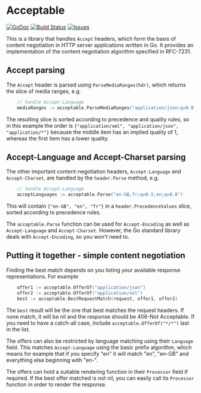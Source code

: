 # Acceptable 

[![GoDoc](https://img.shields.io/badge/api-Godoc-blue.svg)](http://pkg.go.dev/github.com/rickb777/acceptable)
[![Build Status](https://travis-ci.org/rickb777/acceptable.svg?branch=master)](https://travis-ci.org/rickb777/acceptable/builds)
[![Issues](https://img.shields.io/github/issues/rickb777/acceptable.svg)](https://github.com/rickb777/acceptable/issues)

This is a library that handles `Accept` headers, which form the basis of content negotiation in HTTP server applications written in Go. It provides an implementation of the content negotiation algorithm specified in RFC-7231.

## Accept parsing

The `Accept` header is parsed using `ParseMediaRanges(hdr)`, which returns the slice of media ranges, e.g.

```go
    // handle Accept-Language
    mediaRanges := acceptable.ParseMediaRanges("application/json;q=0.8, application/xml, application/*;q=0.1")
```

The resulting slice is sorted according to precedence and quality rules, so in this example the order is `{"application/xml", "application/json", "application/*"}` because the middle item has an implied quality of 1, whereas the first item has a lower quality.

## Accept-Language and Accept-Charset parsing

The other important content-negotiation headers, `Accept-Language` and `Accept-Charset`, are handled by the `header.Parse` method, e.g.

```go
    // handle Accept-Language
    acceptLanguages := acceptable.Parse("en-GB,fr;q=0.5,en;q=0.8")
```

This will contain `{"en-GB", "en", "fr"}` in a `header.PrecedenceValues` slice, sorted according to precedence rules.

The `acceptable.Parse` function can be used for `Accept-Encoding` as well as `Accept-Language` and `Accept-Charset`. However, the Go standard library deals with `Accept-Encoding`, so you won't need to.

## Putting it together - simple content negotiation

Finding the best match depends on you listing your available response representations. For example

```go
    offer1 := acceptable.OfferOf("application/json")
    offer2 := acceptable.OfferOf("application/xml")
    best := acceptable.BestRequestMatch(request, offer1, offer2)
```

The `best` result will be the one that best matches the request headers. If none match, it will be nil and the response should be 406-Not Acceptable. If you need to have a catch-all case, include `acceptable.OfferOf("*/*")` last in the list.

The offers can also be restricted by language matching using their `Language` field. This matches `Accept-Language` using the basic prefix algorithm, which means for example that if you specify "en" it will match "en", "en-GB" and everything else beginning with "en-".

The offers can hold a suitable rendering function in their `Processor` field if required. If the best offer matched is not nil, you can easily call its `Processor` function in order to render the response.
